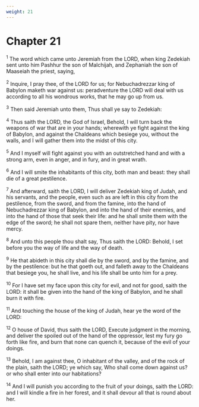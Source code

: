 ```yaml
---
weight: 21
---
```


# Chapter 21

<sup>1</sup> The word which came unto Jeremiah from the LORD, when king Zedekiah sent unto him Pashhur the son of Malchijah, and Zephaniah the son of Maaseiah the priest, saying, 

<sup>2</sup> Inquire, I pray thee, of the LORD for us; for Nebuchadrezzar king of Babylon maketh war against us: peradventure the LORD will deal with us according to all his wondrous works, that he may go up from us. 

<sup>3</sup> Then said Jeremiah unto them, Thus shall ye say to Zedekiah: 

<sup>4</sup> Thus saith the LORD, the God of Israel, Behold, I will turn back the weapons of war that are in your hands; wherewith ye fight against the king of Babylon, and against the Chaldeans which besiege you, without the walls, and I will gather them into the midst of this city. 

<sup>5</sup> And I myself will fight against you with an outstretched hand and with a strong arm, even in anger, and in fury, and in great wrath. 

<sup>6</sup> And I will smite the inhabitants of this city, both man and beast: they shall die of a great pestilence. 

<sup>7</sup> And afterward, saith the LORD, I will deliver Zedekiah king of Judah, and his servants, and the people, even such as are left in this city from the pestilence, from the sword, and from the famine, into the hand of Nebuchadrezzar king of Babylon, and into the hand of their enemies, and into the hand of those that seek their life: and he shall smite them with the edge of the sword; he shall not spare them, neither have pity, nor have mercy. 

<sup>8</sup> And unto this people thou shalt say, Thus saith the LORD: Behold, I set before you the way of life and the way of death. 

<sup>9</sup> He that abideth in this city shall die by the sword, and by the famine, and by the pestilence: but he that goeth out, and falleth away to the Chaldeans that besiege you, he shall live, and his life shall be unto him for a prey. 

<sup>10</sup> For I have set my face upon this city for evil, and not for good, saith the LORD: it shall be given into the hand of the king of Babylon, and he shall burn it with fire. 

<sup>11</sup> And touching the house of the king of Judah, hear ye the word of the LORD: 

<sup>12</sup> O house of David, thus saith the LORD, Execute judgment in the morning, and deliver the spoiled out of the hand of the oppressor, lest my fury go forth like fire, and burn that none can quench it, because of the evil of your doings. 

<sup>13</sup> Behold, I am against thee, O inhabitant of the valley, and of the rock of the plain, saith the LORD; ye which say, Who shall come down against us? or who shall enter into our habitations? 

<sup>14</sup> And I will punish you according to the fruit of your doings, saith the LORD: and I will kindle a fire in her forest, and it shall devour all that is round about her. 


